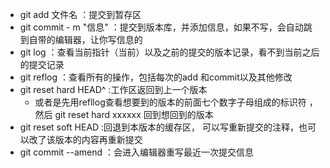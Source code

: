 - git add 文件名 ：提交到暂存区
- git commit - m "信息"  ：提交到版本库，并添加信息，如果不写，会自动跳到自带的编辑器，让你写信息的
- git log ：查看当前指针（当前）以及之前的提交的版本记录，看不到当前之后的提交记录
- git reflog ：查看所有的操作，包括每次的add 和commit以及其他修改
- git reset hard HEAD^   :工作区返回到上一个版本   
  - 或者是先用refllog查看想要到的版本的前面七个数字子母组成的标识符 ，然后 git reset hard xxxxxx  回到想回到的版本
- git reset soft HEAD :回退到本版本的缓存区， 可以写重新提交的注释，也可以改了该版本的内容再重新提交
- git commit --amend ：会进入编辑器重写最近一次提交信息